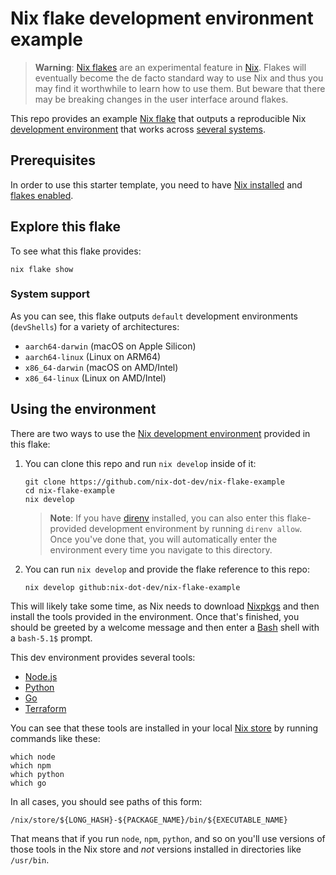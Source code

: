 # Nix flake development environment example

> **Warning**: [Nix flakes][flakes] are an experimental feature in [Nix]. Flakes
> will eventually become the de facto standard way to use Nix and thus you may
> find it worthwhile to learn how to use them. But beware that there may be
> breaking changes in the user interface around flakes.

This repo provides an example [Nix flake][flakes] that outputs a reproducible Nix
[development environment][env] that works across [several systems][systems].

## Prerequisites

In order to use this starter template, you need to have [Nix installed][install]
and [flakes enabled][enable].

## Explore this flake

To see what this flake provides:

```shell
nix flake show
```

### System support

As you can see, this flake outputs `default` development environments
(`devShells`) for a variety of architectures:

- `aarch64-darwin` (macOS on Apple Silicon)
- `aarch64-linux` (Linux on ARM64)
- `x86_64-darwin` (macOS on AMD/Intel)
- `x86_64-linux` (Linux on AMD/Intel)

## Using the environment

There are two ways to use the [Nix development environment][env] provided in
this flake:

1. You can clone this repo and run `nix develop` inside of it:

   ```shell
   git clone https://github.com/nix-dot-dev/nix-flake-example
   cd nix-flake-example
   nix develop
   ```

   > **Note**: If you have [direnv] installed, you can also enter this
   > flake-provided development environment by running `direnv allow`. Once
   > you've done that, you will automatically enter the environment every time
   > you navigate to this directory.

2. You can run `nix develop` and provide the flake reference to this repo:

   ```shell
   nix develop github:nix-dot-dev/nix-flake-example
   ```

This will likely take some time, as Nix needs to download [Nixpkgs] and then
install the tools provided in the environment. Once that's finished, you should
be greeted by a welcome message and then enter a [Bash] shell with a `bash-5.1$`
prompt.

This dev environment provides several tools:

- [Node.js]
- [Python]
- [Go]
- [Terraform]

You can see that these tools are installed in your local [Nix store][store] by
running commands like these:

```shell
which node
which npm
which python
which go
```

In all cases, you should see paths of this form:

```shell
/nix/store/${LONG_HASH}-${PACKAGE_NAME}/bin/${EXECUTABLE_NAME}
```

That means that if you run `node`, `npm`, `python`, and so on you'll use
versions of those tools in the Nix store and _not_ versions installed in
directories like `/usr/bin`.

[bash]: https://gnu.org/software/bash
[direnv]: https://direnv.net
[enable]: https://nixos.wiki/wiki/Flakes#Enable_flakes
[env]: https://nixos.org/explore
[flakes]: https://nixos.wiki/wiki/Flakes
[go]: https://go.dev
[install]: https://nixos.org/download
[nix]: https://nixos.org
[nix.dev]: https://nix.dev
[nixpkgs]: https://github.com/NixOS/nixpkgs
[node.js]: https://nodejs.org
[python]: https://python.org
[store]: https://nixos.org/manual/nix/stable/command-ref/nix-store
[systems]: #system-support
[terraform]: https://terraform.io
